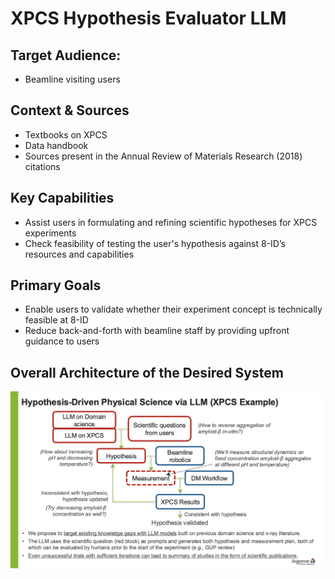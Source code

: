 # XPCS Hypothesis Evaluator LLM  

## Target Audience: 
* Beamline visiting users
  
## Context & Sources  
* Textbooks on XPCS  
* Data handbook   
* Sources present in the Annual Review of Materials Research (2018) citations
  
## Key Capabilities
* Assist users in formulating and refining scientific hypotheses for XPCS experiments
* Check feasibility of testing the user's hypothesis against 8-ID’s resources and capabilities
  
## Primary Goals
* Enable users to validate whether their experiment concept is technically feasible at 8-ID
* Reduce back-and-forth with beamline staff by providing upfront guidance to users

## Overall Architecture of the Desired System
![Hypothesis-Driven Physical Science via LLM (XPCS Example)](assets/llm-xpcs-example-slide.png)